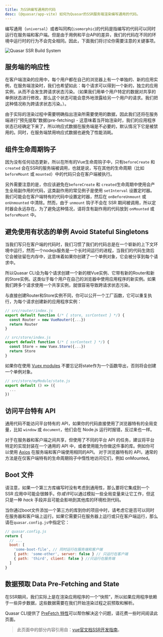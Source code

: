 ```yaml
---
title: 为SSR编写通用的代码
desc: (@quasar/app-vite) 如何为Quasar的SSR服务端渲染编写通用的代码。
---
```


编写通用（`universal`）或者叫同构(`isomorphic`)的代码是指编写的代码可以同时运行在服务端和客户端。但是由于用例和平台API的差异，我们的代码在不同的环境中运行时的行为不会完全相同。因此，下面我们将讨论你需要注意的关键事项。

![Quasar SSR Build System](https://cdn.quasar.dev/img/ssr-build.png "Quasar SSR Build System")

## 服务端的响应性
在客户端渲染的应用中，每个用户都在自己的浏览器上有一个单独的、新的应用实例，在服务端渲染时，我们也希望如此：每个请求可以得到一个新的，独立的应用实例，从而不会发生跨请求状态污染。（如果我们用单个用户特定的数据对共享的单例状态进行修改，那么这个状态可能会意外地泄露给另一个用户的请求。我们把这种情况称为跨请求状态污染。）。

由于实际的渲染过程中需要明确指出渲染所需要使用的数据，因此我们还将在服务端进行“预先提取”数据(pre-fetching) - 这意味着当开始渲染时，我们的应用程序状态已经确定下来了，所以响应式数据在服务端是不必要的，默认情况下它是被禁用的。同时，在服务端禁用响应式数据也避免了性能消耗。


## 组件生命周期钩子

因为没有任何动态更新，所以在所有的Vue生命周钩子中，只有`beforeCreate` 和 `created` 会在SSR的服务端被调用，也就是说，写在其他的生命周期（比如`beforeMount` 或 `mounted`）中的代码只会在客户端被执行。

另外需要注意的是，你应该避免在`beforeCreate` 和 `created`生命周期中使用会产生全局副作用的代码，这类副作用的常见例子是使用 `setInterval` 设置定时器。
我们可能会在客户端特有的代码中设置定时器，然后在 `onBeforeUnmount` 或 `onUnmounted` 中清除。然而，由于 `unmount` 钩子不会在 SSR 期间被调用，所以定时器会永远存在。为了避免这种情况，请将含有副作用的代码放到 `onMounted` 或`beforeMount` 中。

## 避免使用有状态的单例 Avoid Stateful Singletons
当我们写只在客户端的代码时，我们习惯了我们的代码总是在一个崭新的上下文环境中运行，然而一个nodejs服务是一个长时间运行的进程，当我们的代码生效后它会被驻留在内存中，这意味着如果你创建了一个单例对象，它会被分享到每个请求中。

所以Quasar CLI会为每个请求创建一个新的根Vue实例、它带有新的Router和新的Store实例。这类似于每个用户在自己的浏览器中使用应用程序的新实例。如果我们跨多个请求使用一个共享实例，就很容易导致跨请求状态污染。

与直接创建Router和Store实例不同，你可以公开一个工厂函数，它可以重复执行，为每个请求创建新的应用程序实例：

```js
// src/router/index.js
export default function (/* { store, ssrContext } */) {
  const Router = new VueRouter({...})
  return Router
}
```

```js
// src/store/index.js
export default function (/* { ssrContext } */) {
  const Store = new Vuex.Store({...})
  return Store
}
```

如果你在使用 [Vuex modules](https://vuex.vuejs.org/guide/modules.html) 不要忘记将state作为一个函数导出，否则将会创建一个单例对象。
```js
// src/store/myModule/state.js
export default () => ({
  ...
})

```

## 访问平台特有 API

通用代码不能访问平台特有的 API，如果你的代码直接使用了浏览器特有的全局变量，比如 `window` 或 `document`，他们会在 Node.js 运行时报错，反过来也一样。

对于在服务器和客户端之间共享，但使用了不同的平台 API 的任务，建议将平台特定的实现封装在一个通用的 API 中，或者使用能为你做这件事的库。例如你可以使用  [Axios](https://github.com/axios/axios) 在服务端和客户端使用相同的API。
对于浏览器特有的 API，通常的方法是在仅客户端特有的生命周期钩子中惰性地访问它们，例如 onMounted。


## Boot 文件

请注意，如果一个第三方库编写时没有考虑到通用性，那么要将它集成到一个 SSR 应用中可能会很棘手。你*或许*可以通过模拟一些全局变量来让它工作，但这只是一种 *hack* 手段并且可能会影响到其他库的环境检测代码。

当你通过boot文件添加一个第三方的库到你的项目中时，请考虑它是否可以同时在服务器和客户端上运行。如果它需要只在服务器上运行或只在客户端运行，那么请在`quasar.config.js`中指定它：

```js
// quasar.config.js
return {
  // ...
  boot: [
    'some-boot-file', // 同时运行在服务端和客户端
    { path: 'some-other', server: false } // 只运行在客户端
    { path: 'third', client: false } //只运行在服务端
  ]
}
```

## 数据预取 Data Pre-Fetching and State

在SSR期间，我们实际上是在渲染应用程序的一个“快照”，所以如果应用程序依赖于一些异步数据，这些数据需要在我们开始渲染过程之前预取和解析。

Quasar CLI提供了 [PreFetch 特性](/quasar-cli-vite/prefetch-feature)可以帮你解决这个问题，请花费一些时间阅读此页面。

<q-separator class="q-mt-xl" />


> 此页面中的部分内容引用自：[vue官文档SSR开发指南](https://vuejs.org/guide/scaling-up/ssr.html#component-lifecycle-hooks)。

